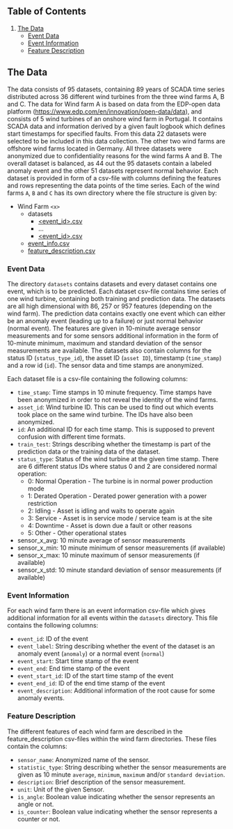 ## Table of Contents
1. [The Data](#the-data)
   * [Event Data](#event-data)
   * [Event Information](#event-information)
   * [Feature Description](#feature-description)

## The Data

The data consists of 95 datasets, containing 89 years of SCADA time series distributed across 36 different wind turbines
from the three wind farms A, B and C. The data for Wind farm A is based on data from the EDP-open data platform (https://www.edp.com/en/innovation/open-data/data), 
and consists of 5 wind turbines of an onshore wind farm in Portugal. 
It contains SCADA data and information derived by a given fault logbook which defines start timestamps for specified faults. 
From this data 22 datasets were selected to be included in this data collection. 
The other two wind farms are offshore wind farms located in Germany. All three datasets were anonymized due to confidentiality reasons for the wind farms A and B.
The overall dataset is balanced, as 44 out the 95 datasets contain a labeled anomaly event and the other 51 datasets represent normal behavior.
Each dataset is provided in form of a csv-file with columns defining the features and rows representing the data points of the time series.
Each of the wind farms ``A``,  ``B`` and ``C`` has its own directory where the file structure is given by:
* Wind Farm `<x>`
  * datasets
    * [<event_id>.csv](#event-data)
    * ...
    * [<event_id>.csv](#event-data)
  * [event_info.csv](#event-information)
  * [feature_description.csv](#feature-description)

### Event Data

The directory ``datasets`` contains datasets and every dataset contains one event, which is to be predicted.
Each dataset csv-file contains time series of one wind turbine, containing both training and prediction data.
The datasets are all high dimensional with 86, 257 or 957 features (depending on the wind farm).
The prediction data contains exactly one event which can either be an anomaly event (leading up to a failure) or just normal behavior (normal event).
The features are given in 10-minute average sensor measurements and for some sensors additional information in the form of 10-minute minimum, 
maximum and standard deviation of the sensor measurements are available. The datasets also contain columns for the status ID (``status_type_id``), 
the asset ID (``asset ID``), timestamp (``time_stamp``) and a row id (``id``).
The sensor data and time stamps are anonymized.

Each dataset file is a csv-file containing the following columns:
* ``time_stamp``: Time stamps in 10 minute frequency. Time stamps have been anonymized in order to not reveal the identity of the wind farms.
* ``asset_id``: Wind turbine ID. This can be used to find out which events took place on the same wind turbine. The IDs have also been anonymized.
* ``id``: An additional ID for each time stamp. This is supposed to prevent confusion with different time formats.
* ``train_test``: Strings describing whether the timestamp is part of the prediction data or the training data of the dataset.
* ``status_type``: Status of the wind turbine at the given time stamp. There are 6 different status IDs where status 0 and 2 are considered normal operation:
  * 0: Normal Operation - The turbine is in normal power production mode 
  * 1: Derated Operation - Derated power generation with a power restriction
  * 2: Idling - Asset is idling and waits to operate again
  * 3: Service - Asset is in service mode / service team is at the site
  * 4: Downtime - Asset is down due a fault or other reasons
  * 5: Other - Other operational states
* sensor_x_avg: 10 minute average of sensor measurements
* sensor_x_min: 10 minute minimum of sensor measurements (if available)
* sensor_x_max: 10 minute maximum of sensor measurements (if available)
* sensor_x_std: 10 minute standard deviation of sensor measurements (if available)

### Event Information

For each wind farm there is an event information csv-file which gives additional information for all events within the
``datasets`` directory. This file contains the following columns:
* ``event_id``: ID of the event
* ``event_label``: String describing whether the event of the dataset is an anomaly event (``anomaly``) or a normal event (``normal``)
* ``event_start``: Start time stamp of the event
* ``event_end``: End time stamp of the event
* ``event_start_id``: ID of the start time stamp of the event
* ``event_end_id``: ID of the end time stamp of the event
* ``event_description``: Additional information of the root cause for some anomaly events.

### Feature Description

The different features of each wind farm are described in the feature_description csv-files within the wind farm directories. These files contain the columns:
* ``sensor_name``: Anonymized name of the sensor.
* ``statistic_type``: String describing whether the sensor measurements are given as 10 minute ``average``, ``minimum``, ``maximum`` and/or ``standard deviation``.
* ``description``: Brief description of the sensor measurement.
* ``unit``: Unit of the given Sensor.
* ``is_angle``: Boolean value indicating whether the sensor represents an angle or not.
* ``is_counter``: Boolean value indicating whether the sensor represents a counter or not.

